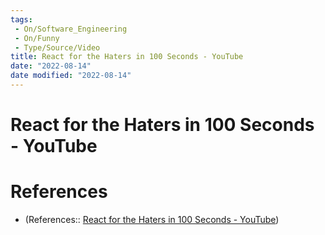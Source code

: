 ```yaml
---
tags:
 - On/Software_Engineering
 - On/Funny
 - Type/Source/Video
title: React for the Haters in 100 Seconds - YouTube
date: "2022-08-14"
date modified: "2022-08-14"
---
```


# React for the Haters in 100 Seconds - YouTube

# References
- (References:: [React for the Haters in 100 Seconds - YouTube](https://www.youtube.com/watch?v=HyWYpM_S-2c))
